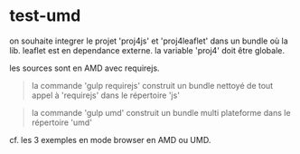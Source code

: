 # test-umd

on souhaite integrer le projet 'proj4js' et 'proj4leaflet' dans un bundle 
où la lib. leaflet est en dependance externe. 
la variable 'proj4' doit être globale.

les sources sont en AMD avec requirejs.

> la commande 'gulp requirejs' construit un bundle nettoyé de tout appel à
'requirejs' dans le répertoire 'js'

> la commande 'gulp umd' construit un bundle multi plateforme dans le 
répertoire 'umd'

cf. les 3 exemples en mode browser en AMD ou UMD.


